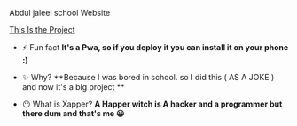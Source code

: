Abdul jaleel school Website



[This Is the Project](https://abdul-jaleel-al-fahim-school.web.app/)



- ⚡ Fun fact **It's a Pwa, so if you deploy it you can install it on your phone :)**



- ✨ Why? **Because I was bored in school. so I did this ( AS A JOKE ) and now it's a big project **



- 😶 What is Xapper? **A Happer witch is A hacker and a programmer but there dum and that's me 😀**
